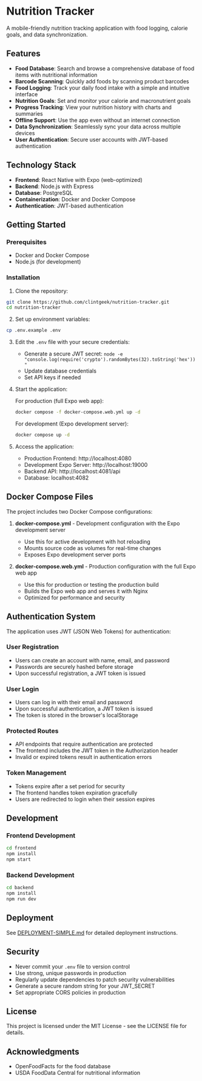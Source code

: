 # Nutrition Tracker

A mobile-friendly nutrition tracking application with food logging, calorie goals, and data synchronization.

## Features

- **Food Database**: Search and browse a comprehensive database of food items with nutritional information
- **Barcode Scanning**: Quickly add foods by scanning product barcodes
- **Food Logging**: Track your daily food intake with a simple and intuitive interface
- **Nutrition Goals**: Set and monitor your calorie and macronutrient goals
- **Progress Tracking**: View your nutrition history with charts and summaries
- **Offline Support**: Use the app even without an internet connection
- **Data Synchronization**: Seamlessly sync your data across multiple devices
- **User Authentication**: Secure user accounts with JWT-based authentication

## Technology Stack

- **Frontend**: React Native with Expo (web-optimized)
- **Backend**: Node.js with Express
- **Database**: PostgreSQL
- **Containerization**: Docker and Docker Compose
- **Authentication**: JWT-based authentication

## Getting Started

### Prerequisites

- Docker and Docker Compose
- Node.js (for development)

### Installation

1. Clone the repository:
```bash
git clone https://github.com/clintgeek/nutrition-tracker.git
cd nutrition-tracker
```

2. Set up environment variables:
```bash
cp .env.example .env
```

3. Edit the `.env` file with your secure credentials:
   - Generate a secure JWT secret: `node -e "console.log(require('crypto').randomBytes(32).toString('hex'))"`
   - Update database credentials
   - Set API keys if needed

4. Start the application:

   For production (full Expo web app):
   ```bash
   docker compose -f docker-compose.web.yml up -d
   ```

   For development (Expo development server):
   ```bash
   docker compose up -d
   ```

5. Access the application:
   - Production Frontend: http://localhost:4080
   - Development Expo Server: http://localhost:19000
   - Backend API: http://localhost:4081/api
   - Database: localhost:4082

## Docker Compose Files

The project includes two Docker Compose configurations:

1. **docker-compose.yml** - Development configuration with the Expo development server
   - Use this for active development with hot reloading
   - Mounts source code as volumes for real-time changes
   - Exposes Expo development server ports

2. **docker-compose.web.yml** - Production configuration with the full Expo web app
   - Use this for production or testing the production build
   - Builds the Expo web app and serves it with Nginx
   - Optimized for performance and security

## Authentication System

The application uses JWT (JSON Web Tokens) for authentication:

### User Registration
- Users can create an account with name, email, and password
- Passwords are securely hashed before storage
- Upon successful registration, a JWT token is issued

### User Login
- Users can log in with their email and password
- Upon successful authentication, a JWT token is issued
- The token is stored in the browser's localStorage

### Protected Routes
- API endpoints that require authentication are protected
- The frontend includes the JWT token in the Authorization header
- Invalid or expired tokens result in authentication errors

### Token Management
- Tokens expire after a set period for security
- The frontend handles token expiration gracefully
- Users are redirected to login when their session expires

## Development

### Frontend Development

```bash
cd frontend
npm install
npm start
```

### Backend Development

```bash
cd backend
npm install
npm run dev
```

## Deployment

See [DEPLOYMENT-SIMPLE.md](DEPLOYMENT-SIMPLE.md) for detailed deployment instructions.

## Security

- Never commit your `.env` file to version control
- Use strong, unique passwords in production
- Regularly update dependencies to patch security vulnerabilities
- Generate a secure random string for your JWT_SECRET
- Set appropriate CORS policies in production

## License

This project is licensed under the MIT License - see the LICENSE file for details.

## Acknowledgments

- OpenFoodFacts for the food database
- USDA FoodData Central for nutritional information